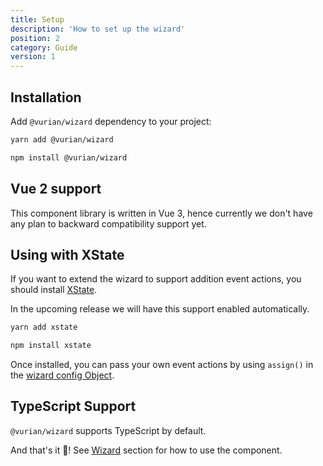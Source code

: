 ```yaml
---
title: Setup
description: 'How to set up the wizard'
position: 2
category: Guide
version: 1
---
```


## Installation

Add `@vurian/wizard` dependency to your project:

<code-group>
  <code-block label="Yarn" active>

  ```bash
  yarn add @vurian/wizard
  ```

  </code-block>
  <code-block label="NPM">

  ```bash
  npm install @vurian/wizard
  ```

  </code-block>
</code-group>

## Vue 2 support

This component library is written in Vue 3, hence currently we don't have any plan to backward compatibility support yet.

## Using with XState

If you want to extend the wizard to support addition event actions, you should install [XState](https://xstate.js.org). 

<alert type="info">

In the upcoming release we will have this support enabled automatically.

</alert>

<code-group>
  <code-block label="Yarn" active>

  ```bash
  yarn add xstate
  ```

  </code-block>
  <code-block label="NPM">

  ```bash
  npm install xstate
  ```

  </code-block>
</code-group>

Once installed, you can pass your own event actions by using `assign()` in the [wizard config Object](/wizard/props).

## TypeScript Support

`@vurian/wizard` supports TypeScript by default.

And that's it 🎉! See [Wizard](/wizard/props) section for how to use the component.
